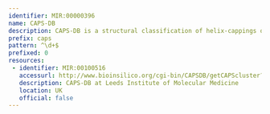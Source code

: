 ```yaml
---
identifier: MIR:00000396
name: CAPS-DB
description: CAPS-DB is a structural classification of helix-cappings or caps compiled from protein structures. The regions of the polypeptide chain immediately preceding or following an alpha-helix are known as Nt- and Ct cappings, respectively. Caps extracted from protein structures have been structurally classified based on geometry and conformation and organized in a tree-like hierarchical classification where the different levels correspond to different properties of the caps.
prefix: caps
pattern: ^\d+$
prefixed: 0
resources:
 - identifier: MIR:00100516
   accessurl: http://www.bioinsilico.org/cgi-bin/CAPSDB/getCAPScluster?nidcl=
   description: CAPS-DB at Leeds Institute of Molecular Medicine
   location: UK
   official: false
---
```

